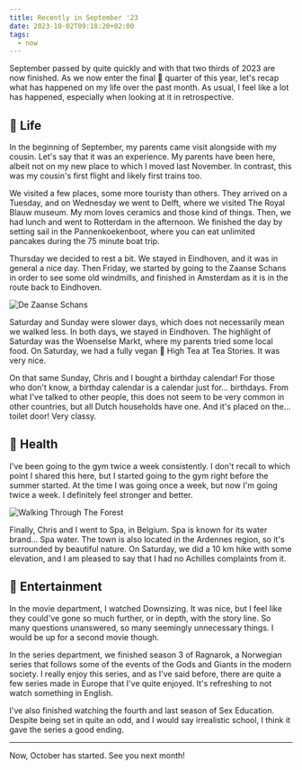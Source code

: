 ```yaml
---
title: Recently in September '23
date: 2023-10-02T09:18:20+02:00
tags:
  - now
---
```


September passed by quite quickly and with that two thirds of 2023 are now finished. As we now enter the final 🏁 quarter of this year, let's recap what has happened on my life over the past month. As usual, I feel like a lot has happened, especially when looking at it in retrospective.

<!--more-->

## 🍄 Life

In the beginning of September, my parents came visit alongside with my cousin. Let's say that it was an experience. My parents have been here, albeit not on my new place to which I moved last November. In contrast, this was my cousin's first flight and likely first trains too.

We visited a few places, some more touristy than others. They arrived on a Tuesday, and on Wednesday we went to Delft, where we visited The Royal Blauw museum. My mom loves ceramics and those kind of things. Then, we had lunch and went to Rotterdam in the afternoon. We finished the day by setting sail in the Pannenkoekenboot, where you can eat unlimited pancakes during the 75 minute boat trip.

Thursday we decided to rest a bit. We stayed in Eindhoven, and it was in general a nice day. Then Friday, we started by going to the Zaanse Schans in order to see some old windmills, and finished in Amsterdam as it is in the route back to Eindhoven.

![De Zaanse Schans](cdn:/2023-09-zaanse-schans?class=fw)

Saturday and Sunday were slower days, which does not necessarily mean we walked less. In both days, we stayed in Eindhoven. The highlight of Saturday was the Woenselse Markt, where my parents tried some local food. On Saturday, we had a fully vegan 🍃 High Tea at Tea Stories. It was very nice.

On that same Sunday, Chris and I bought a birthday calendar! For those who don't know, a birthday calendar is a calendar just for... birthdays. From what I've talked to other people, this does not seem to be very common in other countries, but all Dutch households have one. And it's placed on the... toilet door! Very classy.

## 💪 Health

I've been going to the gym twice a week consistently. I don't recall to which point I shared this here, but I started going to the gym right before the summer started. At the time I was going once a week, but now I'm going twice a week. I definitely feel stronger and better.

![Walking Through The Forest](cdn:/2023-09-ardennes?class=fw)

Finally, Chris and I went to Spa, in Belgium. Spa is known for its water brand... Spa water. The town is also located in the Ardennes region, so it's surrounded by beautiful nature. On Saturday, we did a 10 km hike with some elevation, and I am pleased to say that I had no Achilles complaints from it.

## 🍿 Entertainment

In the movie department, I watched Downsizing. It was nice, but I feel like they could've gone so much further, or in depth, with the story line. So many questions unanswered, so many seemingly unnecessary things. I would be up for a second movie though.

In the series department, we finished season 3 of Ragnarok, a Norwegian series that follows some of the events of the Gods and Giants in the modern society. I really enjoy this series, and as I've said before, there are quite a few series made in Europe that I've quite enjoyed. It's refreshing to not watch something in English.

I've also finished watching the fourth and last season of Sex Education. Despite being set in quite an odd, and I would say irrealistic school, I think it gave the series a good ending.

<hr>

Now, October has started. See you next month!
